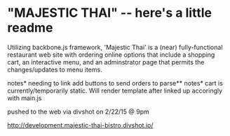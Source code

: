 
"MAJESTIC THAI" -- here's a little readme
==========================================

Utilizing backbone.js framework, 'Majestic Thai' is a (near) fully-functional restaurant web site with ordering online options that include a shopping cart, an interactive menu, and an adminstrator page that permits the changes/updates to menu items.

notes* needing to link add buttons to send orders to parse**
notes* cart is currently/temporarily static. Will render template after linked up accoringly with main.js

pushed to the web via divshot on 2/22/15 @ 9pm

http://development.majestic-thai-bistro.divshot.io/
